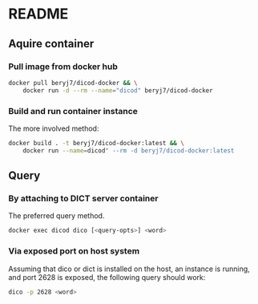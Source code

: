 # README

## Aquire container

### Pull image from docker hub
```bash
docker pull beryj7/dicod-docker && \
    docker run -d --rm --name="dicod" beryj7/dicod-docker
```

### Build and run container instance
The more involved method: 
```bash
docker build . -t beryj7/dicod-docker:latest && \
    docker run --name=dicod" --rm -d beryj7/dicod-docker:latest 
```

## Query

### By attaching to DICT server container
The preferred query method.
```bash
docker exec dicod dico [<query-opts>] <word>
```

### Via exposed port on host system
Assuming that dico or dict is installed on the host, an instance is running,
and port 2628 is exposed, the following query should work:
```bash
dico -p 2628 <word>
```

[dico package]: ftp://download.gnu.org.ua/pub/release/dico/dico-2.4.tar.gz

